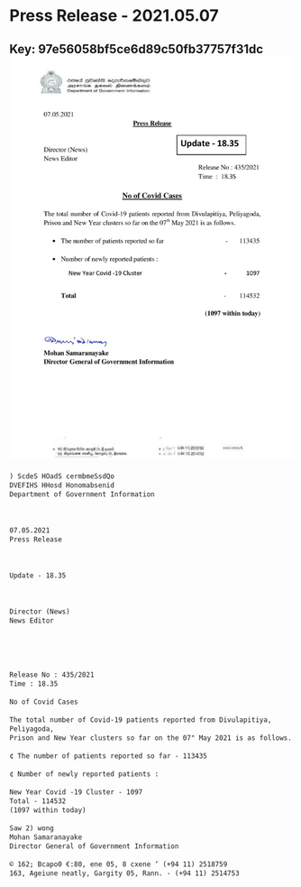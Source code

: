 # Press Release - 2021.05.07 
Key: 97e56058bf5ce6d89c50fb37757f31dc 
![img](img/97e56058bf5ce6d89c50fb37757f31dc.jpg)
---
```
) ScdeS HOadS cermbmeSsdQo
DVEFIHS HHosd Honomabsenid
Department of Government Information

 

07.05.2021
Press Release

 

Update - 18.35

 

Director (News)
News Editor

 

 

Release No : 435/2021
Time : 18.35

No of Covid Cases

The total number of Covid-19 patients reported from Divulapitiya, Peliyagoda,
Prison and New Year clusters so far on the 07" May 2021 is as follows.

¢ The number of patients reported so far - 113435

¢ Number of newly reported patients :

New Year Covid -19 Cluster - 1097
Total - 114532
(1097 within today)

Saw 2) wong
Mohan Samaranayake
Director General of Government Information

© 162; Bcapo0 €:80, ene 05, 8 cxene ‘ (+94 11) 2518759
163, Ageiune neatly, Gargity 05, Rann. - (+94 11) 2514753

```

